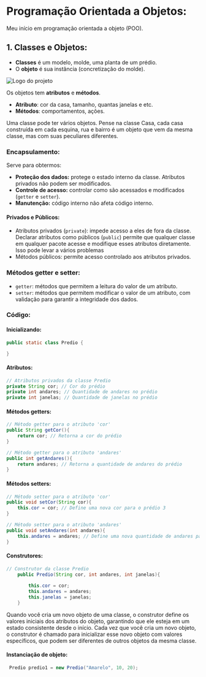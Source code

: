 # Programação Orientada a Objetos: 

Meu início em programação orientada a objeto (POO). 

## 1. Classes e Objetos:

- **Classes** é um modelo, molde, uma planta de um prédio. 
- O **objeto** é sua instância (concretização do molde).

![Logo do projeto](img/Classe.png)

Os objetos tem **atributos** e **métodos**.

- **Atributo**: cor da casa, tamanho, quantas janelas e etc.
- **Métodos**: comportamentos, ações. 

Uma classe pode ter vários objetos. Pense na classe Casa, cada casa construída em cada esquina, rua e bairro é um objeto que vem da mesma classe, mas com suas peculiares diferentes.

### Encapsulamento: 

Serve para obtermos: 

- **Proteção dos dados:** protege o estado interno da classe. Atributos privados não podem ser modificados. 
- **Controle de acesso:** controlar como são acessados e modificados (``getter`` e ``setter``).
- **Manutenção:** código interno não afeta código interno.

#### Privados e Públicos:

- Atributos privados (``private``): impede acesso a eles de fora da classe. Declarar atributos como públicos (`public`) permite que qualquer classe em qualquer pacote acesse e modifique esses atributos diretamente. Isso pode levar a vários problemas
- Métodos públicos: permite acesso controlado aos atributos privados.

### Métodos getter e setter:

- ``getter``: métodos que permitem a leitura do valor de um atributo.
- ``setter``: métodos que permitem modificar o valor de um atributo, com validação para garantir a integridade dos dados.

### Código: 

#### Inicializando: 
```java
public static class Predio {

}
```

#### Atributos: 
```java
// Atributos privados da classe Predio 
private String cor; // Cor do prédio 
private int andares; // Quantidade de andares no prédio 
private int janelas; // Quantidade de janelas no prédio
```

#### Métodos getters:
```java
// Método getter para o atributo 'cor' 
public String getCor(){ 
	return cor; // Retorna a cor do prédio 
} 

// Método getter para o atributo 'andares' 
public int getAndares(){ 
	return andares; // Retorna a quantidade de andares do prédio 
}
```

#### Métodos setters:
```java
// Método setter para o atributo 'cor' 
public void setCor(String cor){ 
	this.cor = cor; // Define uma nova cor para o prédio 3
} 

// Método setter para o atributo 'andares' 
public void setAndares(int andares){ 
	this.andares = andares; // Define uma nova quantidade de andares para o prédio 
}

```
#### Construtores: 
```java
// Construtor da classe Predio
    public Predio(String cor, int andares, int janelas){
        
        this.cor = cor;
        this.andares = andares;
        this.janelas = janelas;
    }
```

Quando você cria um novo objeto de uma classe, o construtor define os valores iniciais dos atributos do objeto, garantindo que ele esteja em um estado consistente desde o início. Cada vez que você cria um novo objeto, o construtor é chamado para inicializar esse novo objeto com valores específicos, que podem ser diferentes de outros objetos da mesma classe.

#### Instanciação de objeto:

```java
 Predio predio1 = new Predio("Amarelo", 10, 20);